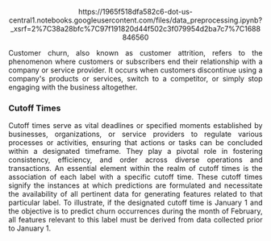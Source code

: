 <p align="center">
https://1965f518dfa582c6-dot-us-central1.notebooks.googleusercontent.com/files/data_preprocessing.ipynb?_xsrf=2%7C38a28bfc%7C97f191820d44f502c3f079954d2ba7c7%7C1688846560</p>
<p align="justify">
Customer churn, also known as customer attrition, refers to the phenomenon where customers or subscribers end their relationship with a company or service provider. It occurs when customers discontinue using a company's products or services, switch to a competitor, or simply stop engaging with the business altogether.
</p>

<h3>Cutoff Times</h3>
<p align="justify">Cutoff times serve as vital deadlines or specified moments established by businesses, organizations, or service providers to regulate various processes or activities, ensuring that actions or tasks can be concluded within a designated timeframe. They play a pivotal role in fostering consistency, efficiency, and order across diverse operations and transactions. An essential element within the realm of cutoff times is the association of each label with a specific cutoff time. These cutoff times signify the instances at which predictions are formulated and necessitate the availability of all pertinent data for generating features related to that particular label. To illustrate, if the designated cutoff time is January 1 and the objective is to predict churn occurrences during the month of February, all features relevant to this label must be derived from data collected prior to January 1.</p>




